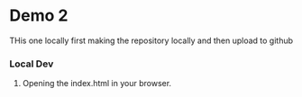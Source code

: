 # Demo 2

THis one locally first making the repository locally and then upload to github

### Local Dev
1. Opening the index.html in your browser.